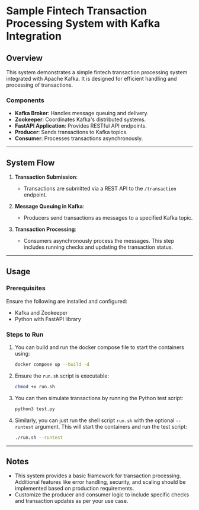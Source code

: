 # Sample Fintech Transaction Processing System with Kafka Integration

## Overview
This system demonstrates a simple fintech transaction processing system integrated with Apache Kafka. It is designed for efficient handling and processing of transactions.

### Components
- **Kafka Broker**: Handles message queuing and delivery.
- **Zookeeper**: Coordinates Kafka's distributed systems.
- **FastAPI Application**: Provides RESTful API endpoints.
- **Producer**: Sends transactions to Kafka topics.
- **Consumer**: Processes transactions asynchronously.

---

## System Flow

1. **Transaction Submission**:
   - Transactions are submitted via a REST API to the `/transaction` endpoint.

2. **Message Queuing in Kafka**:
   - Producers send transactions as messages to a specified Kafka topic.

3. **Transaction Processing**:
   - Consumers asynchronously process the messages. This step includes running checks and updating the transaction status.

---

## Usage

### Prerequisites
Ensure the following are installed and configured:
- Kafka and Zookeeper
- Python with FastAPI library

### Steps to Run
1. You can build and run the docker compose file to start the containers using:
   ```bash
   docker compose up --build -d
   ```
2. Ensure the `run.sh` script is executable:
   ```bash
   chmod +x run.sh
   ```
3. You can then simulate transactions by running the Python test script:
   ```bash
   python3 test.py
   ```
4. Similarly, you can just run the shell script `run.sh` with the optional `--runtest` argument. This will start the containers and run the test script:
   ```bash
   ./run.sh --runtest
   ```

---

## Notes
- This system provides a basic framework for transaction processing. Additional features like error handling, security, and scaling should be implemented based on production requirements.
- Customize the producer and consumer logic to include specific checks and transaction updates as per your use case.

